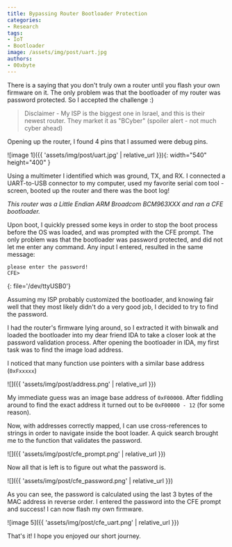 ```yaml
---
title: Bypassing Router Bootloader Protection
categories:
- Research
tags:
- IoT
- Bootloader
image: /assets/img/post/uart.jpg
authors:
- 00xbyte
---
```


There is a saying that you don't truly own a router until you flash your own firmware on it.
The only problem was that the bootloader of my router was password protected.
So I accepted the challenge :) 

> Disclaimer - My ISP is the biggest one in Israel, and this is their newest router.
> They market it as "BCyber" (spoiler alert - not much cyber ahead)

Opening up the router, I found 4 pins that I assumed were debug pins.

![image 1]({{ 'assets/img/post/uart.jpg' | relative_url }}){: width="540" height="400" }

Using a multimeter I identified which was ground, TX, and RX. I connected a UART-to-USB connector to my computer, used my favorite serial com tool - screen, booted up the router and there was the boot log!

*This router was a Little Endian ARM Broadcom BCM963XXX and ran a CFE bootloader.*

Upon boot, I quickly pressed some keys in order to stop the boot process before the OS was loaded, and was prompted with the CFE prompt.
The only problem was that the bootloader was password protected, and did not let me enter any command. Any input I entered, resulted in the same message:

```
please enter the password!
CFE> 
```
{: file='/dev/ttyUSB0'}

Assuming my ISP probably customized the bootloader, and knowing fair well that they most likely didn't do a very good job, I decided to try to find the password.

I had the router's firmware lying around, so I extracted it with binwalk and loaded the bootloader into my dear friend IDA to take a closer look at the password validation process.
After opening the bootloader in IDA, my first task was to find the image load address.

I noticed that many function use pointers with a similar base address (`0xFxxxxx`)


![]({{ 'assets/img/post/address.png' | relative_url }})

My immediate guess was an image base address of `0xF00000`. After fiddling around to find the exact address it turned out  to be `0xF00000 - 12` (for some reason).

Now, with addresses correctly mapped, I can use cross-references to strings in order to navigate inside the boot loader. A quick search brought me to the function that validates the password.

![]({{ 'assets/img/post/cfe_prompt.png' | relative_url }})

Now all that is left is to figure out what the password is.

![]({{ 'assets/img/post/cfe_password.png' | relative_url }})

As you can see, the password is calculated using the last 3 bytes of the MAC address in reverse order.
I entered the password into the CFE prompt and success! I can now flash my own firmware.

![image 5]({{ 'assets/img/post/cfe_uart.png' | relative_url }})

That's it! I hope you enjoyed our short journey.

